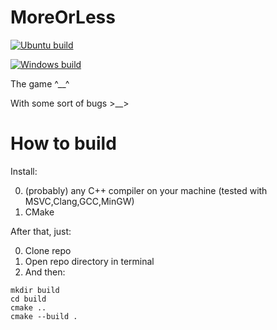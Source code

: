 # MoreOrLess
[![Ubuntu build](https://github.com/zankokun/MoreOrLess/actions/workflows/cmake.yml/badge.svg?branch=main)](https://github.com/zankokun/MoreOrLess/actions/workflows/cmake.yml)

[![Windows build](https://github.com/zankokun/MoreOrLess/actions/workflows/win_cmake.yml/badge.svg)](https://github.com/zankokun/MoreOrLess/actions/workflows/win_cmake.yml)


The game ^__^

With some sort of bugs >__>


# How to build

Install:

0. (probably) any C++ compiler on your machine (tested with MSVC,Clang,GCC,MinGW) 
1. CMake

After that, just:

0. Clone repo
1. Open repo directory in terminal
2. And then:
```
mkdir build
cd build
cmake ..
cmake --build .
```
